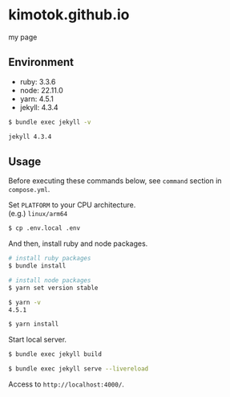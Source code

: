 # kimotok.github.io

my page

## Environment

- ruby: 3.3.6
- node: 22.11.0
- yarn: 4.5.1
- jekyll: 4.3.4

```sh
$ bundle exec jekyll -v

jekyll 4.3.4
```

## Usage

Before executing these commands below, see `command` section in `compose.yml`.

Set `PLATFORM` to your CPU architecture.  
(e.g.) `linux/arm64`

```sh
$ cp .env.local .env
```

And then, install ruby and node packages.

```sh
# install ruby packages
$ bundle install

# install node packages
$ yarn set version stable

$ yarn -v
4.5.1

$ yarn install
```

Start local server.

```sh
$ bundle exec jekyll build

$ bundle exec jekyll serve --livereload
```

Access to `http://localhost:4000/`.
